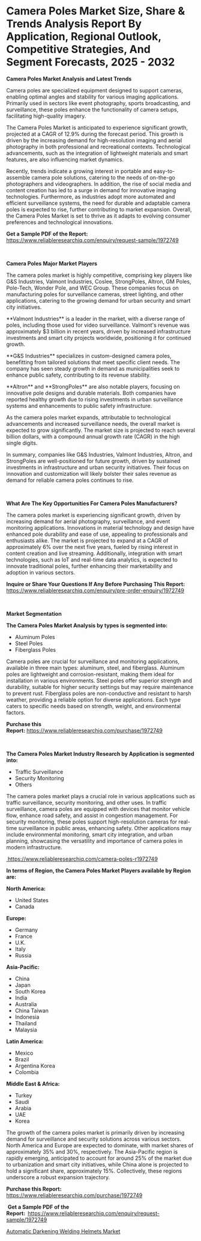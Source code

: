 <p><h1>Camera Poles Market Size, Share & Trends Analysis Report By Application, Regional Outlook, Competitive Strategies, And Segment Forecasts, 2025 - 2032</h1></p><p><strong>Camera Poles Market Analysis and Latest Trends</strong></p>
<p><p>Camera poles are specialized equipment designed to support cameras, enabling optimal angles and stability for various imaging applications. Primarily used in sectors like event photography, sports broadcasting, and surveillance, these poles enhance the functionality of camera setups, facilitating high-quality imagery. </p><p>The Camera Poles Market is anticipated to experience significant growth, projected at a CAGR of 12.9% during the forecast period. This growth is driven by the increasing demand for high-resolution imaging and aerial photography in both professional and recreational contexts. Technological advancements, such as the integration of lightweight materials and smart features, are also influencing market dynamics.</p><p>Recently, trends indicate a growing interest in portable and easy-to-assemble camera pole solutions, catering to the needs of on-the-go photographers and videographers. In addition, the rise of social media and content creation has led to a surge in demand for innovative imaging technologies. Furthermore, as industries adopt more automated and efficient surveillance systems, the need for durable and adaptable camera poles is expected to rise, further contributing to market expansion. Overall, the Camera Poles Market is set to thrive as it adapts to evolving consumer preferences and technological innovations.</p></p>
<p><strong>Get a Sample PDF of the Report:&nbsp;</strong> <a href="https://www.reliableresearchiq.com/enquiry/request-sample/1972749?utm_campaign=2927&utm_medium=2&utm_source=Github&utm_content=ia&utm_term=10042025&utm_id=camera-poles">https://www.reliableresearchiq.com/enquiry/request-sample/1972749</a></p>
<p>&nbsp;</p>
<p><strong>Camera Poles Major Market Players</strong></p>
<p><p>The camera poles market is highly competitive, comprising key players like G&S Industries, Valmont Industries, Coslee, StrongPoles, Altron, GM Poles, Pole-Tech, Wonder Pole, and WEC Group. These companies focus on manufacturing poles for surveillance cameras, street lighting, and other applications, catering to the growing demand for urban security and smart city initiatives.</p><p>**Valmont Industries** is a leader in the market, with a diverse range of poles, including those used for video surveillance. Valmont's revenue was approximately $3 billion in recent years, driven by increased infrastructure investments and smart city projects worldwide, positioning it for continued growth.</p><p>**G&S Industries** specializes in custom-designed camera poles, benefitting from tailored solutions that meet specific client needs. The company has seen steady growth in demand as municipalities seek to enhance public safety, contributing to its revenue stability.</p><p>**Altron** and **StrongPoles** are also notable players, focusing on innovative pole designs and durable materials. Both companies have reported healthy growth due to rising investments in urban surveillance systems and enhancements to public safety infrastructure.</p><p>As the camera poles market expands, attributable to technological advancements and increased surveillance needs, the overall market is expected to grow significantly. The market size is projected to reach several billion dollars, with a compound annual growth rate (CAGR) in the high single digits.</p><p>In summary, companies like G&S Industries, Valmont Industries, Altron, and StrongPoles are well-positioned for future growth, driven by sustained investments in infrastructure and urban security initiatives. Their focus on innovation and customization will likely bolster their sales revenue as demand for reliable camera poles continues to rise.</p></p>
<p>&nbsp;</p>
<p><strong>What Are The Key Opportunities For Camera Poles Manufacturers?</strong></p>
<p><p>The camera poles market is experiencing significant growth, driven by increasing demand for aerial photography, surveillance, and event monitoring applications. Innovations in material technology and design have enhanced pole durability and ease of use, appealing to professionals and enthusiasts alike. The market is projected to expand at a CAGR of approximately 6% over the next five years, fueled by rising interest in content creation and live streaming. Additionally, integration with smart technologies, such as IoT and real-time data analytics, is expected to innovate traditional poles, further enhancing their marketability and adoption in various sectors.</p></p>
<p><strong>Inquire or Share Your Questions If Any Before Purchasing This Report:</strong> <a href="https://www.reliableresearchiq.com/enquiry/pre-order-enquiry/1972749?utm_campaign=2927&utm_medium=2&utm_source=Github&utm_content=ia&utm_term=10042025&utm_id=camera-poles">https://www.reliableresearchiq.com/enquiry/pre-order-enquiry/1972749</a></p>
<p>&nbsp;</p>
<p><strong>Market Segmentation</strong></p>
<p><strong>The Camera Poles Market Analysis by types is segmented into:</strong></p>
<p><ul><li>Aluminum Poles</li><li>Steel Poles</li><li>Fiberglass Poles</li></ul></p>
<p><p>Camera poles are crucial for surveillance and monitoring applications, available in three main types: aluminum, steel, and fiberglass. Aluminum poles are lightweight and corrosion-resistant, making them ideal for installation in various environments. Steel poles offer superior strength and durability, suitable for higher security settings but may require maintenance to prevent rust. Fiberglass poles are non-conductive and resistant to harsh weather, providing a reliable option for diverse applications. Each type caters to specific needs based on strength, weight, and environmental factors.</p></p>
<p><strong>Purchase this Report:&nbsp;</strong><a href="https://www.reliableresearchiq.com/purchase/1972749?utm_campaign=2927&utm_medium=2&utm_source=Github&utm_content=ia&utm_term=10042025&utm_id=camera-poles">https://www.reliableresearchiq.com/purchase/1972749</a></p>
<p>&nbsp;</p>
<p><strong>The Camera Poles Market Industry Research by Application is segmented into:</strong></p>
<p><ul><li>Traffic Surveillance</li><li>Security Monitoring</li><li>Others</li></ul></p>
<p><p>The camera poles market plays a crucial role in various applications such as traffic surveillance, security monitoring, and other uses. In traffic surveillance, camera poles are equipped with devices that monitor vehicle flow, enhance road safety, and assist in congestion management. For security monitoring, these poles support high-resolution cameras for real-time surveillance in public areas, enhancing safety. Other applications may include environmental monitoring, smart city integration, and urban planning, showcasing the versatility and importance of camera poles in modern infrastructure.</p></p>
<p><a href="https://www.reliableresearchiq.com/camera-poles-r1972749?utm_campaign=2927&utm_medium=2&utm_source=Github&utm_content=ia&utm_term=10042025&utm_id=camera-poles">&nbsp;https://www.reliableresearchiq.com/camera-poles-r1972749</a></p>
<p><strong>In terms of Region, the Camera Poles Market Players available by Region are:</strong></p>
<p>
    <p> <strong> North America: </strong>
        <ul>
            <li>United States</li>
            <li>Canada</li>
        </ul>
        </p> 
    <p> <strong> Europe: </strong>
        <ul>
            <li>Germany</li>
            <li>France</li>
            <li>U.K.</li>
            <li>Italy</li>
            <li>Russia</li>
        </ul>
        </p> 
    <p> <strong> Asia-Pacific: </strong>
        <ul>
            <li>China</li>
            <li>Japan</li>
            <li>South Korea</li>
            <li>India</li>
            <li>Australia</li>
            <li>China Taiwan</li>
            <li>Indonesia</li>
            <li>Thailand</li>
            <li>Malaysia</li>
        </ul>
        </p> 
    <p> <strong> Latin America: </strong>
        <ul>
            <li>Mexico</li>
            <li>Brazil</li>
            <li>Argentina Korea</li>
            <li>Colombia</li>
        </ul>
        </p> 
    <p> <strong> Middle East & Africa: </strong>
        <ul>
            <li>Turkey</li>
            <li>Saudi</li>
            <li>Arabia</li>
            <li>UAE</li>
            <li>Korea</li>
        </ul>
    </p>
    </p>
<p><p>The growth of the camera poles market is primarily driven by increasing demand for surveillance and security solutions across various sectors. North America and Europe are expected to dominate, with market shares of approximately 35% and 30%, respectively. The Asia-Pacific region is rapidly emerging, anticipated to account for around 25% of the market due to urbanization and smart city initiatives, while China alone is projected to hold a significant share, approximately 15%. Collectively, these regions underscore a robust expansion trajectory.</p></p>
<p><strong>Purchase this Report: </strong><a href="https://www.reliableresearchiq.com/purchase/1972749?utm_campaign=2927&utm_medium=2&utm_source=Github&utm_content=ia&utm_term=10042025&utm_id=camera-poles">https://www.reliableresearchiq.com/purchase/1972749</a></p>
<p>&nbsp;<strong>Get a Sample PDF of the Report:&nbsp;&nbsp;</strong><a href="https://www.reliableresearchiq.com/enquiry/request-sample/1972749?utm_campaign=2927&utm_medium=2&utm_source=Github&utm_content=ia&utm_term=10042025&utm_id=camera-poles">https://www.reliableresearchiq.com/enquiry/request-sample/1972749</a></p>
<p><strong></strong></p>
<p><p><a href="https://github.com/phephezxnf/Market-Research-Report-List-1/blob/main/automatic-darkening-welding-helmets-market.md?utm_campaign=2927&utm_medium=2&utm_source=Github&utm_content=ia&utm_term=10042025&utm_id=camera-poles">Automatic Darkening Welding Helmets Market</a></p></p>
